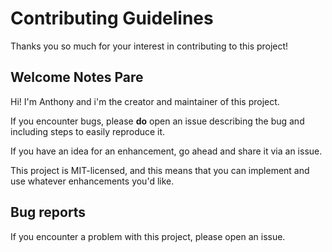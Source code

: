 # Contributing Guidelines

Thanks you so much for your interest in contributing to this project!

## Welcome Notes Pare

Hi! I'm Anthony and i'm the creator and maintainer of this project.

If you encounter bugs, please **do** open an issue describing the bug and including steps to easily reproduce it.

If you have an idea for an enhancement, go ahead and share it via an issue.

This project is MIT-licensed, and this means that you can implement and use whatever enhancements you'd like.

## Bug reports

If you encounter a problem with this project, please open an issue.